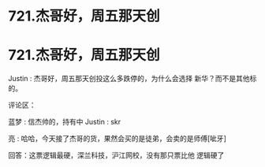 # 721.杰哥好，周五那天创

# 721.杰哥好，周五那天创

Justin : 杰哥好，周五那天创投这么多跌停的，为什么会选择 新华？而不是其他标的。

评论区：

蓝梦 : 信杰帅的，持有中 Justin : skr

亮 : 哈哈，今天接了杰哥的货，果然会买的是徒弟，会卖的是师傅[呲牙]

回答：这票逻辑最硬，深兰科技，沪江网校，没有那只票比他 逻辑硬了